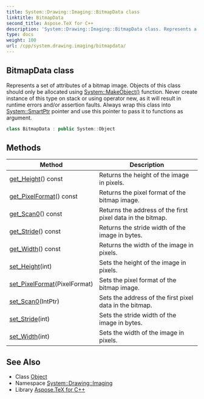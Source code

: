 ```yaml
---
title: System::Drawing::Imaging::BitmapData class
linktitle: BitmapData
second_title: Aspose.TeX for C++
description: 'System::Drawing::Imaging::BitmapData class. Represents a set of attributes of a bitmap image. Objects of this class should only be allocated using System::MakeObject() function. Never create instance of this type on stack or using operator new, as it will result in runtime errors and/or assertion faults. Always wrap this class into System::SmartPtr pointer and use this pointer to pass it to functions as argument in C++.'
type: docs
weight: 100
url: /cpp/system.drawing.imaging/bitmapdata/
---
```

## BitmapData class


Represents a set of attributes of a bitmap image. Objects of this class should only be allocated using [System::MakeObject()](../../system/makeobject/) function. Never create instance of this type on stack or using operator new, as it will result in runtime errors and/or assertion faults. Always wrap this class into [System::SmartPtr](../../system/smartptr/) pointer and use this pointer to pass it to functions as argument.

```cpp
class BitmapData : public System::Object
```

## Methods

| Method | Description |
| --- | --- |
| [get_Height](./get_height/)() const | Returns the height of the image in pixels. |
| [get_PixelFormat](./get_pixelformat/)() const | Returns the pixel format of the bitmap image. |
| [get_Scan0](./get_scan0/)() const | Returns the address of the first pixel data in the bitmap. |
| [get_Stride](./get_stride/)() const | Returns the stride width of the image in bytes. |
| [get_Width](./get_width/)() const | Returns the width of the image in pixels. |
| [set_Height](./set_height/)(int) | Sets the height of the image in pixels. |
| [set_PixelFormat](./set_pixelformat/)(PixelFormat) | Sets the pixel format of the bitmap image. |
| [set_Scan0](./set_scan0/)(IntPtr) | Sets the address of the first pixel data in the bitmap. |
| [set_Stride](./set_stride/)(int) | Sets the stride width of the image in bytes. |
| [set_Width](./set_width/)(int) | Sets the width of the image in pixels. |
## See Also

* Class [Object](../../system/object/)
* Namespace [System::Drawing::Imaging](../)
* Library [Aspose.TeX for C++](../../)

